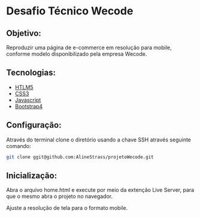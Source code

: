 # Desafio Técnico Wecode

## Objetivo:
Reproduzir uma página de e-commerce em resolução para mobile, conforme modelo disponibilizado pela empresa Wecode.

## Tecnologias:
- [HTLM5](https://developer.mozilla.org/en-US/docs/Glossary/HTML5)
- [CSS3](https://developer.mozilla.org/en-US/docs/Web/CSS)
- [Javascript](https://developer.mozilla.org/en-US/docs/Web/JavaScript)
- [Bootstrap4](https://getbootstrap.com/docs/4.0/getting-started/introduction/)


## Configuração:

Através do terminal clone o diretório usando a chave SSH através seguinte comando:
```bash
git clone ggit@github.com:AlineStrass/projetoWecode.git

```

## Inicialização:

Abra o arquivo home.html e execute por meio da extenção Live Server, para que o mesmo abra o projeto no navegador.

Ajuste a resolução de tela para o formato mobile.


